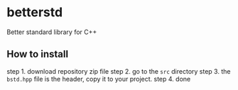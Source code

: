 # betterstd
Better standard library for C++


## How to install
step 1. download repository zip file
step 2. go to the `src` directory
step 3. the `bstd.hpp` file is the header, copy it to your project.
step 4. done
